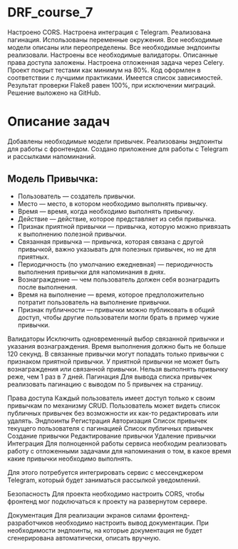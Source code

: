 # DRF_course_7

Настроено CORS.
Настроена интеграция с Telegram.
Реализована пагинация.
Использованы переменные окружения.
Все необходимые модели описаны или переопределены.
Все необходимые эндпоинты реализовали.
Настроены все необходимые валидаторы.
Описанные права доступа заложены.
Настроена отложенная задача через Celery.
Проект покрыт тестами как минимум на 80%.
Код оформлен в соответствии с лучшими практиками.
Имеется список зависимостей.
Результат проверки Flake8 равен 100%, при исключении миграций.
Решение выложено на GitHub.

# Описание задач
Добавлены необходимые модели привычек.
Реализованы эндпоинты для работы с фронтендом.
Создано приложение для работы с Telegram и рассылками напоминаний.

## Модель Привычка:
- Пользователь — создатель привычки.
- Место — место, в котором необходимо выполнять привычку.
- Время — время, когда необходимо выполнять привычку.
- Действие — действие, которое представляет из себя привычка.
- Признак приятной привычки — привычка, которую можно привязать к выполнению полезной привычки.
- Связанная привычка — привычка, которая связана с другой привычкой, важно указывать для полезных привычек, но не для приятных.
- Периодичность (по умолчанию ежедневная) — периодичность выполнения привычки для напоминания в днях.
- Вознаграждение — чем пользователь должен себя вознаградить после выполнения.
- Время на выполнение — время, которое предположительно потратит пользователь на выполнение привычки.
- Признак публичности — привычки можно публиковать в общий доступ, чтобы другие пользователи могли брать в пример чужие привычки.

Валидаторы
Исключить одновременный выбор связанной привычки и указания вознаграждения.
Время выполнения должно быть не больше 120 секунд.
В связанные привычки могут попадать только привычки с признаком приятной привычки.
У приятной привычки не может быть вознаграждения или связанной привычки.
Нельзя выполнять привычку реже, чем 1 раз в 7 дней.
Пагинация
Для вывода списка привычек реализовать пагинацию с выводом по 5 привычек на страницу.

Права доступа
Каждый пользователь имеет доступ только к своим привычкам по механизму CRUD.
Пользователь может видеть список публичных привычек без возможности их как-то редактировать или удалять.
Эндпоинты
Регистрация
Авторизация
Список привычек текущего пользователя с пагинацией
Список публичных привычек
Создание привычки
Редактирование привычки
Удаление привычки
Интеграция
Для полноценной работы сервиса необходим реализовать работу с отложенными задачами для напоминания о том, в какое время какие привычки необходимо выполнять.

Для этого потребуется интегрировать сервис с мессенджером Telegram, который будет заниматься рассылкой уведомлений.

Безопасность
Для проекта необходимо настроить CORS, чтобы фронтенд мог подключаться к проекту на развернутом сервере.

Документация
Для реализации экранов силами фронтенд-разработчиков необходимо настроить вывод документации. При необходимости эндпоинты, на которые документация не будет сгенерирована автоматически, описать вручную.


